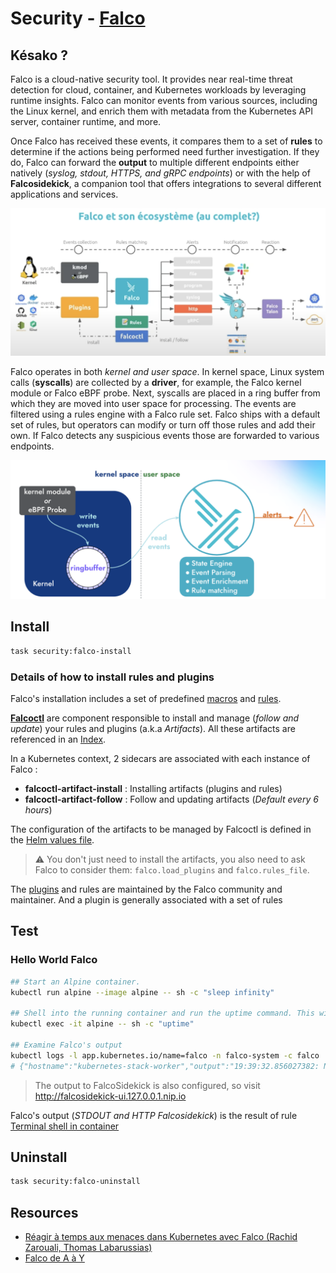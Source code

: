 # Security - [Falco][falco-docs]

## Késako ?

Falco is a cloud-native security tool. It provides near real-time threat detection for cloud, container, and Kubernetes workloads by leveraging runtime insights. Falco can monitor events from various sources, including the Linux kernel, and enrich them with metadata from the Kubernetes API server, container runtime, and more.

Once Falco has received these events, it compares them to a set of **rules** to determine if the actions being performed need further investigation. If they do, Falco can forward the **output** to multiple different endpoints either natively (*syslog, stdout, HTTPS, and gRPC endpoints*) or with the help of **Falcosidekick**, a companion tool that offers integrations to several different applications and services.

![Falco Ecosystem](../images/falco-complete-archi.png)

Falco operates in both *kernel and user space*. In kernel space, Linux system calls (**syscalls**) are collected by a **driver**, for example, the Falco kernel module or Falco eBPF probe. Next, syscalls are placed in a ring buffer from which they are moved into user space for processing. The events are filtered using a rules engine with a Falco rule set. Falco ships with a default set of rules, but operators can modify or turn off those rules and add their own. If Falco detects any suspicious events those are forwarded to various endpoints.

![Falco Architecture](../images/falco-architecture.png)

## Install

```bash
task security:falco-install
```

### Details of how to install rules and plugins

Falco's installation includes a set of predefined [macros][falco-default-macros] and [rules][falco-default-rules].

[**Falcoctl**][falcoctl-docs] are component responsible to install and manage (*follow and update*) your rules and plugins (a.k.a *Artifacts*). All these artifacts are referenced in an [Index](https://falcosecurity.github.io/falcoctl/index.yaml).

In a Kubernetes context, 2 sidecars are associated with each instance of Falco :

- **falcoctl-artifact-install** : Installing artifacts (plugins and rules)
- **falcoctl-artifact-follow** : Follow and updating artifacts (*Default every 6 hours*)

The configuration of the artifacts to be managed by Falcoctl is defined in the [Helm values file](./helm.values.yml).

> ⚠️ You don't just need to install the artifacts, you also need to ask Falco to consider them: `falco.load_plugins` and `falco.rules_file`.

The [plugins][falco-registed-plugins] and rules are maintained by the Falco community and maintainer. And a plugin is generally associated with a set of rules 

## Test

### Hello World Falco

```bash
## Start an Alpine container.
kubectl run alpine --image alpine -- sh -c "sleep infinity"

## Shell into the running container and run the uptime command. This will trigger Falco to send an Alert.
kubectl exec -it alpine -- sh -c "uptime"

## Examine Falco's output 
kubectl logs -l app.kubernetes.io/name=falco -n falco-system -c falco | grep Notice
# {"hostname":"kubernetes-stack-worker","output":"19:39:32.856027382: Notice A shell was spawned in a ... }
```

> The output to FalcoSidekick is also configured, so visit http://falcosidekick-ui.127.0.0.1.nip.io

Falco's output (*STDOUT and HTTP Falcosidekick*) is the result of rule [Terminal shell in container](https://github.com/falcosecurity/rules/blob/28b98b6f5f2fd1c1a82fc96c07bc844db33eb7cd/rules/falco_rules.yaml#L710)

## Uninstall

```bash
task security:falco-uninstall
```

## Resources

- [Réagir à temps aux menaces dans Kubernetes avec Falco (Rachid Zarouali, Thomas Labarussias)][falco-youtube]
- [Falco de A à Y][falco-blog-by-quentin-joly]

<!-- Links -->
[falco-docs]: https://falco.org/
[falco-youtube]: https://youtu.be/Mx28fhyKX7Q?si=GIQsPn2UOCsBl1JO
[falco-blog-by-quentin-joly]: https://une-tasse-de.cafe/blog/falco/
[falco-default-macros]: https://falco.org/docs/reference/rules/default-macros/
[falco-default-rules]: https://falco.org/docs/reference/rules/default-rules/
[falcoctl-docs]: https://falco.org/blog/falcoctl-install-manage-rules-plugins/
[falco-registed-plugins]: https://falco.org/docs/plugins/registered-plugins/